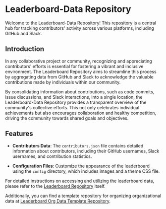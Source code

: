 # Leaderboard-Data Repository

Welcome to the Leaderboard-Data Repository! This repository is a central hub for tracking contributors' activity across various platforms, including GitHub and Slack.

## Introduction

In any collaborative project or community, recognizing and appreciating contributors' efforts is essential for fostering a vibrant and inclusive environment. The Leaderboard Repository aims to streamline this process by aggregating data from GitHub and Slack to acknowledge the valuable contributions made by individuals within our community.

By consolidating information about contributions, such as code commits, issue discussions, and Slack interactions, into a single location, the Leaderboard-Data Repository provides a transparent overview of the community's collective efforts. This not only celebrates individual achievements but also encourages collaboration and healthy competition, driving the community towards shared goals and objectives.


## Features

- **Contributors Data**: The `contributors.json` file contains detailed information about contributors, including their GitHub usernames, Slack usernames, and contribution statistics.

- **Configuration Files**: Customize the appearance of the leaderboard using the `config` directory, which includes images and a theme CSS file.

For detailed instructions on accessing and utilizing the leaderboard data, please refer to the [Leaderboard Repository](https://github.com/ohcnetwork/leaderboard) itself.

Additionally, you can find a template repository for organizing organizational data at [Leaderboard Org Data Template Repository](https://github.com/ohcnetwork/leaderboard-org-data-template/).
